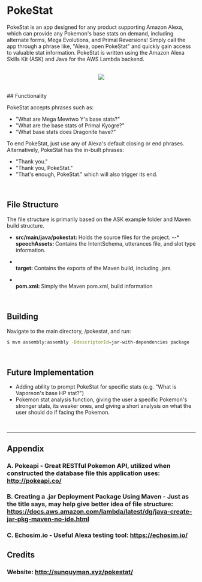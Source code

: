 # PokeStat
PokeStat is an app designed for any product supporting Amazon Alexa, which can provide any Pokemon's base stats on demand, including alternate forms, Mega Evolutions, and Primal Reversions! Simply call the app through a phrase like, "Alexa, open PokeStat" and quickly gain access to valuable stat information. PokeStat is written using the Amazon Alexa Skills Kit (ASK) and Java for the AWS Lambda backend.

<br>
<div align="center"><img src="http://sunquyman.xyz/pokestat/img/PokeStatLogo_108x108.png"/></div>
<br>
<br>
## Functionality

PokeStat accepts phrases such as:
* "What are Mega Mewtwo Y's base stats?"
* "What are the base stats of Primal Kyogre?"
* "What base stats does Dragonite have?"

To end PokeStat, just use any of Alexa's default closing or end phrases. Alternatively, PokeStat has the in-built phrases:
* "Thank you."
* "Thank you, PokeStat."
* "That's enough, PokeStat."
which will also trigger its end.
<br>


## File Structure

The file structure is primarily based on the ASK example folder and Maven build structure.

* <b>src/main/java/pokestat: </b> Holds the source files for the project.
--* <b>speechAssets: </b> Contains the IntentSchema, utterances file, and slot type information.

* <br><b>target: </b> Contains the exports of the Maven build, including .jars<br>
* <br><b>pom.xml: </b> Simply the Maven pom.xml, build information
<br>

## Building 
Navigate to the main directory, /pokestat, and run:
```bash
$ mvn assembly:assembly -DdescriptorId=jar-with-dependencies package
```
<br>

## Future Implementation
* Adding ability to prompt PokeStat for specific stats (e.g. "What is Vaporeon's base HP stat?")
* Pokemon stat analysis function, giving the user a specific Pokemon's stronger stats, its weaker ones, and giving a short analysis on what the user should do if facing the Pokemon.
<br>

-----------------------------------------------------------------------------------------

## Appendix

### A. Pokeapi - Great RESTful Pokemon API, utilized when constructed the database file this application uses: http://pokeapi.co/

### B. Creating a .jar Deployment Package Using Maven - Just as the title says, may help give better idea of file structure: https://docs.aws.amazon.com/lambda/latest/dg/java-create-jar-pkg-maven-no-ide.html

### C. Echosim.io - Useful Alexa testing tool: https://echosim.io/

## Credits

### Website: http://sunquyman.xyz/pokestat/


